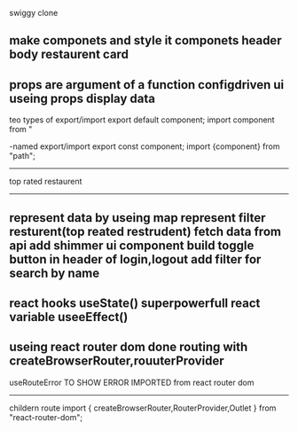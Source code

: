 swiggy clone 

make componets and style it
componets
header
body
restaurent card
--------------------------------
props are argument of a function
configdriven ui
useing props display data
---------------------------------
teo types of export/import
export default component;
import component from "

-named export/import 
export const component;
import {component} from "path";

------------------
top rated restaurent


----------------------
represent data by useing map
represent filter resturent(top reated restrudent)
fetch data from api
add shimmer ui component
build toggle button in header of login,logout
add filter for search by name
-----------------------
react hooks
useState() superpowerfull react variable
useeEffect()
---------------------------------
useing react router dom 
done routing
with createBrowserRouter,rouuterProvider
----------------
useRouteError TO SHOW ERROR
IMPORTED from react router dom

--------------------------------
childern route
import { createBrowserRouter,RouterProvider,Outlet } from "react-router-dom";



